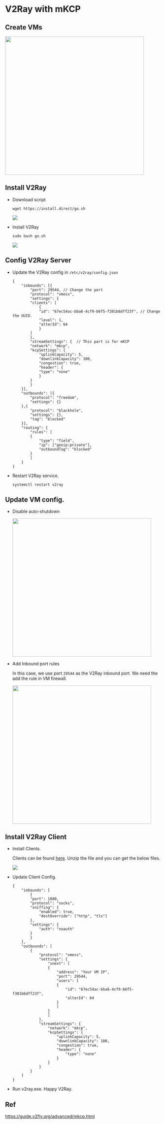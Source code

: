 # V2Ray with mKCP

## Create VMs
<img src="./images/create_VM.png" width="450"/>

## Install V2Ray
- Download script

    ```wget https://install.direct/go.sh```

    <img src="./images/V2Ray_Install_1.png"/>


- Install V2Ray

    ```sudo bash go.sh```

    <img src="./images/V2Ray_Install_2.png"/>

## Config V2Ray Server
- Update the V2Ray config in `/etc/v2ray/config.json`

    ```
    {
        "inbounds": [{
            "port": 29544, // Change the port
            "protocol": "vmess",
            "settings": {
            "clients": [
                {
                "id": "67ec54ac-bba6-4cf9-b6f5-f301b6dff23f", // Change the UUID. 
                "level": 1,
                "alterId": 64
                }
            ]
            },
            "streamSettings": {  // This part is for mKCP
            "network": "mkcp",
            "kcpSettings": {
                "uplinkCapacity": 5,
                "downlinkCapacity": 100,
                "congestion": true,
                "header": {
                "type": "none"
                }
            }
            }
        }],
        "outbounds": [{
            "protocol": "freedom",
            "settings": {}
        },{
            "protocol": "blackhole",
            "settings": {},
            "tag": "blocked"
        }],
        "routing": {
            "rules": [
            {
                "type": "field",
                "ip": ["geoip:private"],
                "outboundTag": "blocked"
            }
            ]
        }
    }
    ```

- Restart V2Ray service.

    ```systemctl restart v2ray```

## Update VM config.

- Disable auto-shutdown

    <img src="./images/V2Ray_Install_3.png" width="450"/>

- Add Inbound port rules

    In this case, we use port `29544` as the V2Ray inbound port. We need the add the rule in VM firewall.

    <img src="./images/V2Ray_Install_4.png" width="450"/>

## Install V2Ray Client

- Install Clients.

    Clients can be found [here](https://github.com/v2ray/v2ray-core/releases). Unzip the file and you can get the below files.

    <img src="./images/V2Ray_Install_5.png"/>

- Update Client Config.

    ```
    {
        "inbounds": [
            {
            "port": 1080,
            "protocol": "socks",
            "sniffing": {
                "enabled": true,
                "destOverride": ["http", "tls"]
            },
            "settings": {
                "auth": "noauth"
            }
            }
        ],
        "outbounds": [
            {
                "protocol": "vmess",
                "settings": {
                    "vnext": [
                    {
                        "address": "Your VM IP",
                        "port": 29544,
                        "users": [
                        {
                            "id": "67ec54ac-bba6-4cf9-b6f5-f301b6dff23f",
                            "alterId": 64
                        }
                        ]
                    }
                    ]
                },
                "streamSettings": {
                    "network": "mkcp",
                    "kcpSettings": {
                        "uplinkCapacity": 5,
                        "downlinkCapacity": 100,
                        "congestion": true,
                        "header": {
                            "type": "none"
                        }
                    }
                }
            }
        ]
    }
    ```

- Run v2ray.exe. Happy V2Ray.

## Ref
https://guide.v2fly.org/advanced/mkcp.html

